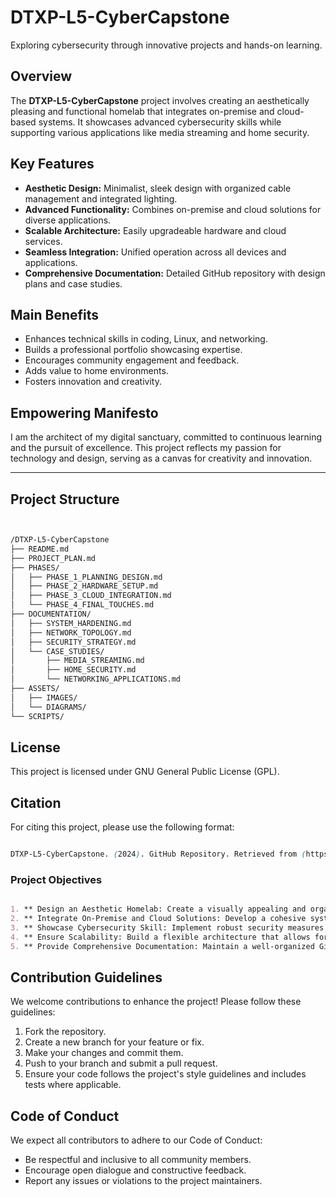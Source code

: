 # DTXP-L5-CyberCapstone
Exploring cybersecurity through innovative projects and hands-on learning.
## Overview

The **DTXP-L5-CyberCapstone** project involves creating an aesthetically pleasing and functional homelab that integrates on-premise and cloud-based systems. It showcases advanced cybersecurity skills while supporting various applications like media streaming and home security.

## Key Features

- **Aesthetic Design:** Minimalist, sleek design with organized cable management and integrated lighting.
- **Advanced Functionality:** Combines on-premise and cloud solutions for diverse applications.
- **Scalable Architecture:** Easily upgradeable hardware and cloud services.
- **Seamless Integration:** Unified operation across all devices and applications.
- **Comprehensive Documentation:** Detailed GitHub repository with design plans and case studies.

## Main Benefits

- Enhances technical skills in coding, Linux, and networking.
- Builds a professional portfolio showcasing expertise.
- Encourages community engagement and feedback.
- Adds value to home environments.
- Fosters innovation and creativity.

## Empowering Manifesto

I am the architect of my digital sanctuary, committed to continuous learning and the pursuit of excellence. This project reflects my passion for technology and design, serving as a canvas for creativity and innovation.

---
## Project Structure

```markdown


/DTXP-L5-CyberCapstone
├── README.md
├── PROJECT_PLAN.md
├── PHASES/
│   ├── PHASE_1_PLANNING_DESIGN.md
│   ├── PHASE_2_HARDWARE_SETUP.md
│   ├── PHASE_3_CLOUD_INTEGRATION.md
│   └── PHASE_4_FINAL_TOUCHES.md
├── DOCUMENTATION/
│   ├── SYSTEM_HARDENING.md
│   ├── NETWORK_TOPOLOGY.md
│   ├── SECURITY_STRATEGY.md
│   └── CASE_STUDIES/
│       ├── MEDIA_STREAMING.md
│       ├── HOME_SECURITY.md
│       └── NETWORKING_APPLICATIONS.md
├── ASSETS/
│   ├── IMAGES/
│   └── DIAGRAMS/
└── SCRIPTS/

```
## License

This project is licensed under GNU General Public License (GPL).

## Citation

For citing this project, please use the following format:

```css

DTXP-L5-CyberCapstone. (2024). GitHub Repository. Retrieved from (https://github.com/Vewiser)]

```

### Project Objectives

```markdown

1. ** Design an Aesthetic Homelab: Create a visually appealing and organized space that enhances user experience.
2. ** Integrate On-Premise and Cloud Solutions: Develop a cohesive system combining local and cloud resources for diverse applications.
3. ** Showcase Cybersecurity Skill: Implement robust security measures to demonstrate expertise in protecting hardware and software.
4. ** Ensure Scalability: Build a flexible architecture that allows for easy upgrades and future expansions.
5. ** Provide Comprehensive Documentation: Maintain a well-organized GitHub repository with design plans and implementation guides for reference.

```

## Contribution Guidelines

We welcome contributions to enhance the project! Please follow these guidelines:

1. Fork the repository.
2. Create a new branch for your feature or fix.
3. Make your changes and commit them.
4. Push to your branch and submit a pull request.
5. Ensure your code follows the project's style guidelines and includes tests where applicable.

## Code of Conduct

We expect all contributors to adhere to our Code of Conduct:

- Be respectful and inclusive to all community members.
- Encourage open dialogue and constructive feedback.
- Report any issues or violations to the project maintainers.
